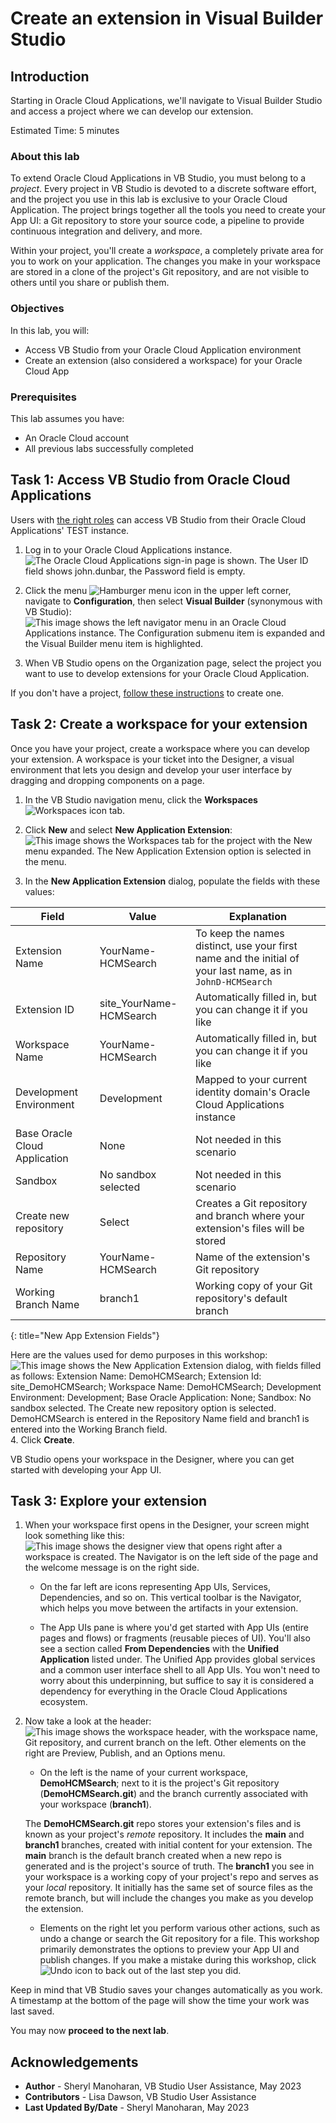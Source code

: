 # Create an extension in Visual Builder Studio

## Introduction

Starting in Oracle Cloud Applications, we'll navigate to Visual Builder Studio and access a project where we can develop our extension.

Estimated Time: 5 minutes

### About this lab

To extend Oracle Cloud Applications in VB Studio, you must belong to a *project*. Every project in VB Studio is devoted to a discrete software effort, and the project you use in this lab is exclusive to your Oracle Cloud Application. The project brings together all the tools you need to create your App UI: a Git repository to store your source code, a pipeline to provide continuous integration and delivery, and more.

Within your project, you'll create a *workspace*, a completely private area for you to work on your application. The changes you make in your workspace are stored in a clone of the project's Git repository, and are not visible to others until you share or publish them.

### Objectives

In this lab, you will:

* Access VB Studio from your Oracle Cloud Application environment
* Create an extension (also considered a workspace) for your Oracle Cloud App

### Prerequisites

This lab assumes you have:

* An Oracle Cloud account
* All previous labs successfully completed

## Task 1: Access VB Studio from Oracle Cloud Applications

Users with [the right roles](https://docs.oracle.com/en/cloud/paas/visual-builder/visualbuilder-administration/set-vb-studio-extend-oracle-cloud-applications.html#GUID-4B6EF26F-46C6-40E5-A837-6188013B3C98) can access VB Studio from their Oracle Cloud Applications' TEST instance.

1. Log in to your Oracle Cloud Applications instance.
  ![The Oracle Cloud Applications sign-in page is shown. The User ID field shows john.dunbar, the Password field is empty.](images/login.png)

2. Click the menu ![Hamburger menu icon](images/icon-menu.png) in the upper left corner, navigate to **Configuration**, then select **Visual Builder** (synonymous with VB Studio):
  ![This image shows the left navigator menu in an Oracle Cloud Applications instance. The Configuration submenu item is expanded and the Visual Builder menu item is highlighted.](images/configuration-vb.png)

3. When VB Studio opens on the Organization page, select the project you want to use to develop extensions for your Oracle Cloud Application.

  If you don't have a project, [follow these instructions](https://docs.oracle.com/en/cloud/paas/visual-builder/visualbuilder-administration/set-vb-studio-extend-oracle-cloud-applications.html#GUID-E1303FFC-767A-4D87-B914-DE7B520AE799) to create one.

## Task 2: Create a workspace for your extension

Once you have your project, create a workspace where you can develop your extension. A workspace is your ticket into the Designer, a visual environment that lets you design and develop your user interface by dragging and dropping components on a page.

1. In the VB Studio navigation menu, click the **Workspaces** ![Workspaces icon](images/icon-workspaces.png) tab.

2. Click **New** and select **New Application Extension**:
  ![This image shows the Workspaces tab for the project with the New menu expanded. The New Application Extension option is selected in the menu.](images/create-extension.png)

3. In the **New Application Extension** dialog, populate the fields with these values:

  | Field | Value | Explanation |
  | --- | --- | --- |
  | Extension Name | YourName-HCMSearch | To keep the names distinct, use your first name and the initial of your last name, as in `JohnD-HCMSearch` |
  | Extension ID | site_YourName-HCMSearch | Automatically filled in, but you can change it if you like |
  | Workspace Name | YourName-HCMSearch | Automatically filled in, but you can change it if you like |
  | Development Environment | Development | Mapped to your current identity domain's Oracle Cloud Applications instance |
  | Base Oracle Cloud Application | None | Not needed in this scenario |
  | Sandbox | No sandbox selected | Not needed in this scenario |
  | Create new repository | Select | Creates a Git repository and branch where your extension's files will be stored |
  | Repository Name | YourName-HCMSearch | Name of the extension's Git repository |
  | Working Branch Name | branch1 | Working copy of your Git repository's default branch |
  {: title="New App Extension Fields"}

  Here are the values used for demo purposes in this workshop:
  ![This image shows the New Application Extension dialog, with fields filled as follows: Extension Name: DemoHCMSearch; Extension Id: site_DemoHCMSearch; Workspace Name: DemoHCMSearch; Development Environment: Development; Base Oracle Application: None; Sandbox: No sandbox selected. The Create new repository option is selected. DemoHCMSearch is entered in the Repository Name field and branch1 is entered into the Working Branch field.](images/create-workspace.png)
4. Click **Create**.

  VB Studio opens your workspace in the Designer, where you can get started with developing your App UI.

## Task 3: Explore your extension

1. When your workspace first opens in the Designer, your screen might look something like this:
  ![This image shows the designer view that opens right after a workspace is created. The Navigator is on the left side of the page and the welcome message is on the right side.](images/welcome.png)

    * On the far left are icons representing App UIs, Services, Dependencies, and so on. This vertical toolbar is the Navigator, which helps you move between the artifacts in your extension.

    * The App UIs pane is where you'd get started with App UIs (entire pages and flows) or fragments (reusable pieces of UI). You'll also see a section called **From Dependencies** with the **Unified Application** listed under. The Unified App provides global services and a common user interface shell to all App UIs. You won't need to worry about this underpinning, but suffice to say it is considered a dependency for everything in the Oracle Cloud Applications ecosystem.

2. Now take a look at the header:
  ![This image shows the workspace header, with the workspace name, Git repository, and current branch on the left. Other elements on the right are Preview, Publish, and an Options menu.](images/header.png)

    * On the left is the name of your current workspace, **DemoHCMSearch**; next to it is the project's Git repository (**DemoHCMSearch.git**) and the branch currently associated with your workspace (**branch1**).

     The **DemoHCMSearch.git** repo stores your extension's files and is known as your project's *remote* repository. It includes the **main** and **branch1** branches, created with initial content for your extension. The **main** branch is the default branch created when a new repo is generated and is the project's source of truth. The **branch1** you see in your workspace is a working copy of your project's repo and serves as your *local* repository. It initially has the same set of source files as the remote branch, but will include the changes you make as you develop the extension.

    * Elements on the right let you perform various other actions, such as undo a change or search the Git repository for a file. This workshop primarily demonstrates the options to preview your App UI and publish changes. If you make a mistake during this workshop, click ![Undo icon](images/icon-undo.png) to back out of the last step you did.

  Keep in mind that VB Studio saves your changes automatically as you work. A timestamp at the bottom of the page will show the time your work was last saved.

You may now **proceed to the next lab**.

## Acknowledgements

* **Author** - Sheryl Manoharan, VB Studio User Assistance, May 2023
* **Contributors** -  Lisa Dawson, VB Studio User Assistance
* **Last Updated By/Date** - Sheryl Manoharan, May 2023
